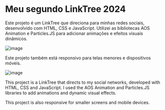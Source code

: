 <h1>Meu segundo LinkTree 2024</h1>

<p>Este projeto é um LinkTree que direciona para minhas redes sociais, desenvolvido com HTML, CSS e JavaScript. Utilizei as bibliotecas AOS Animation e Particles.JS para adicionar animações e efeitos visuais dinâmicos.</p>

![image](https://github.com/DevGustavoGantois/New_Linktree_2024/assets/123424700/07bbb20c-337c-45d6-a982-c1d237b2e1c5)


<p>Este projeto também está responsivo para telas menores e dispositivos móveis.</p>

![image](https://github.com/DevGustavoGantois/New_Linktree_2024/assets/123424700/2da2b48b-23f6-44e2-aa77-fa3913b81143)


<p>
This project is a LinkTree that directs to my social networks, developed with HTML, CSS and JavaScript. I used the AOS Animation and Particles.JS libraries to add animations and dynamic visual effects.</p>

<p>
This project is also responsive for smaller screens and mobile devices.</p>
